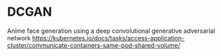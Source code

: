 # DCGAN
Anime face generation using a deep convolutional generative adversarial network
https://kubernetes.io/docs/tasks/access-application-cluster/communicate-containers-same-pod-shared-volume/
